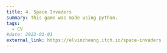 ```yaml
---
title: 4. Space Invaders
summary: This game was made using python.
tags:
  - CV
#date: 2022-01-01
external_link: https://elvincheung.itch.io/space-invaders
---
```


